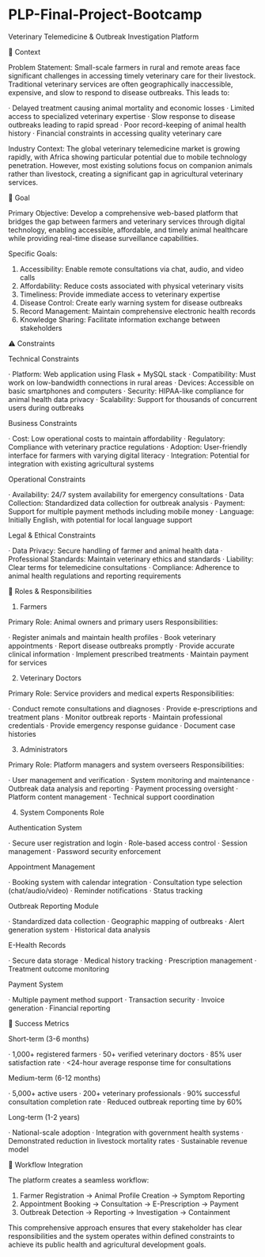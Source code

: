 # PLP-Final-Project-Bootcamp
Veterinary Telemedicine & Outbreak Investigation Platform

🎯 Context

Problem Statement: Small-scale farmers in rural and remote areas face significant challenges in accessing timely veterinary care for their livestock. Traditional veterinary services are often geographically inaccessible, expensive, and slow to respond to disease outbreaks. This leads to:

· Delayed treatment causing animal mortality and economic losses
· Limited access to specialized veterinary expertise
· Slow response to disease outbreaks leading to rapid spread
· Poor record-keeping of animal health history
· Financial constraints in accessing quality veterinary care

Industry Context: The global veterinary telemedicine market is growing rapidly, with Africa showing particular potential due to mobile technology penetration. However, most existing solutions focus on companion animals rather than livestock, creating a significant gap in agricultural veterinary services.

🎯 Goal

Primary Objective: Develop a comprehensive web-based platform that bridges the gap between farmers and veterinary services through digital technology, enabling accessible, affordable, and timely animal healthcare while providing real-time disease surveillance capabilities.

Specific Goals:

1. Accessibility: Enable remote consultations via chat, audio, and video calls
2. Affordability: Reduce costs associated with physical veterinary visits
3. Timeliness: Provide immediate access to veterinary expertise
4. Disease Control: Create early warning system for disease outbreaks
5. Record Management: Maintain comprehensive electronic health records
6. Knowledge Sharing: Facilitate information exchange between stakeholders

⚠️ Constraints

Technical Constraints

· Platform: Web application using Flask + MySQL stack
· Compatibility: Must work on low-bandwidth connections in rural areas
· Devices: Accessible on basic smartphones and computers
· Security: HIPAA-like compliance for animal health data privacy
· Scalability: Support for thousands of concurrent users during outbreaks

Business Constraints

· Cost: Low operational costs to maintain affordability
· Regulatory: Compliance with veterinary practice regulations
· Adoption: User-friendly interface for farmers with varying digital literacy
· Integration: Potential for integration with existing agricultural systems

Operational Constraints

· Availability: 24/7 system availability for emergency consultations
· Data Collection: Standardized data collection for outbreak analysis
· Payment: Support for multiple payment methods including mobile money
· Language: Initially English, with potential for local language support

Legal & Ethical Constraints

· Data Privacy: Secure handling of farmer and animal health data
· Professional Standards: Maintain veterinary ethics and standards
· Liability: Clear terms for telemedicine consultations
· Compliance: Adherence to animal health regulations and reporting requirements

👥 Roles & Responsibilities

1. Farmers

Primary Role: Animal owners and primary users
Responsibilities:

· Register animals and maintain health profiles
· Book veterinary appointments
· Report disease outbreaks promptly
· Provide accurate clinical information
· Implement prescribed treatments
· Maintain payment for services

2. Veterinary Doctors

Primary Role: Service providers and medical experts
Responsibilities:

· Conduct remote consultations and diagnoses
· Provide e-prescriptions and treatment plans
· Monitor outbreak reports
· Maintain professional credentials
· Provide emergency response guidance
· Document case histories

3. Administrators

Primary Role: Platform managers and system overseers
Responsibilities:

· User management and verification
· System monitoring and maintenance
· Outbreak data analysis and reporting
· Payment processing oversight
· Platform content management
· Technical support coordination

4. System Components Role

Authentication System

· Secure user registration and login
· Role-based access control
· Session management
· Password security enforcement

Appointment Management

· Booking system with calendar integration
· Consultation type selection (chat/audio/video)
· Reminder notifications
· Status tracking

Outbreak Reporting Module

· Standardized data collection
· Geographic mapping of outbreaks
· Alert generation system
· Historical data analysis

E-Health Records

· Secure data storage
· Medical history tracking
· Prescription management
· Treatment outcome monitoring

Payment System

· Multiple payment method support
· Transaction security
· Invoice generation
· Financial reporting

🎯 Success Metrics

Short-term (3-6 months)

· 1,000+ registered farmers
· 50+ verified veterinary doctors
· 85% user satisfaction rate
· <24-hour average response time for consultations

Medium-term (6-12 months)

· 5,000+ active users
· 200+ veterinary professionals
· 90% successful consultation completion rate
· Reduced outbreak reporting time by 60%

Long-term (1-2 years)

· National-scale adoption
· Integration with government health systems
· Demonstrated reduction in livestock mortality rates
· Sustainable revenue model

🔄 Workflow Integration

The platform creates a seamless workflow:

1. Farmer Registration → Animal Profile Creation → Symptom Reporting
2. Appointment Booking → Consultation → E-Prescription → Payment
3. Outbreak Detection → Reporting → Investigation → Containment

This comprehensive approach ensures that every stakeholder has clear responsibilities and the system operates within defined constraints to achieve its public health and agricultural development goals.
